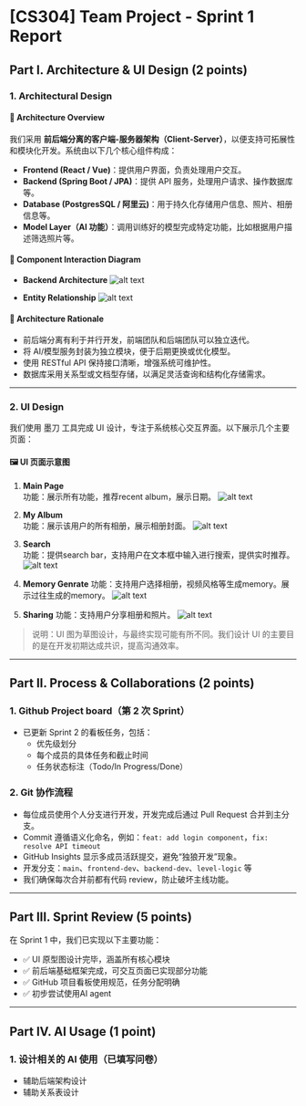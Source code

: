 # [CS304] Team Project - Sprint 1 Report

## Part I. Architecture & UI Design (2 points)

### 1. Architectural Design

#### 📌 Architecture Overview

我们采用 **前后端分离的客户端-服务器架构（Client-Server）**，以便支持可拓展性和模块化开发。系统由以下几个核心组件构成：

- **Frontend (React / Vue)**：提供用户界面，负责处理用户交互。
- **Backend (Spring Boot / JPA)**：提供 API 服务，处理用户请求、操作数据库等。
- **Database (PostgresSQL / 阿里云)**：用于持久化存储用户信息、照片、相册信息等。
- **Model Layer（AI 功能）**：调用训练好的模型完成特定功能，比如根据用户描述筛选照片等。

#### 🧩 Component Interaction Diagram
- **Backend Architecture**
![alt text](back.png)

- **Entity Relationship**
 ![alt text](entity.png)

#### 📖 Architecture Rationale

- 前后端分离有利于并行开发，前端团队和后端团队可以独立迭代。
- 将 AI/模型服务封装为独立模块，便于后期更换或优化模型。
- 使用 RESTful API 保持接口清晰，增强系统可维护性。
- 数据库采用关系型或文档型存储，以满足灵活查询和结构化存储需求。

---

### 2. UI Design

我们使用 墨刀 工具完成 UI 设计，专注于系统核心交互界面。以下展示几个主要页面：

#### 🖼 UI 页面示意图

1. **Main Page**  
   功能：展示所有功能，推荐recent album，展示日期。
   ![alt text](mainPage.png)

2. **My Album**  
   功能：展示该用户的所有相册，展示相册封面。 
   ![alt text](myAlbum.png)

3. **Search**  
   功能：提供search bar，支持用户在文本框中输入进行搜索，提供实时推荐。
   ![alt text](search.png)
4. **Memory Genrate**
   功能：支持用户选择相册，视频风格等生成memory。展示过往生成的memory。
   ![alt text](mem.png)

5. **Sharing**
    功能：支持用户分享相册和照片。
![alt text](sharing.png)


> 说明：UI 图为草图设计，与最终实现可能有所不同。我们设计 UI 的主要目的是在开发初期达成共识，提高沟通效率。

---

## Part II. Process & Collaborations (2 points)

### 1. Github Project board（第 2 次 Sprint）

- 已更新 Sprint 2 的看板任务，包括：
  - 优先级划分
  - 每个成员的具体任务和截止时间
  - 任务状态标注（Todo/In Progress/Done）
<!-- - 任务以 User Story 形式整理，例如：
  - 作为玩家，我希望有一个游戏化的关卡 UI，以获得沉浸式体验。
  - 作为开发者，我希望有一个代码编辑器来调试逻辑模块。 -->

### 2. Git 协作流程

- 每位成员使用个人分支进行开发，开发完成后通过 Pull Request 合并到主分支。
- Commit 遵循语义化命名，例如：`feat: add login component`，`fix: resolve API timeout`
- GitHub Insights 显示多成员活跃提交，避免“独狼开发”现象。
- 开发分支：`main`、`frontend-dev`、`backend-dev`、`level-logic` 等
- 我们确保每次合并前都有代码 review，防止破坏主线功能。

---

## Part III. Sprint Review (5 points)

在 Sprint 1 中，我们已实现以下主要功能：

- ✅ UI 原型图设计完毕，涵盖所有核心模块
- ✅ 前后端基础框架完成，可交互页面已实现部分功能
- ✅ GitHub 项目看板使用规范，任务分配明确
- ✅ 初步尝试使用AI agent

<!-- 我们将在演示中运行系统，展示以上功能的真实效果。 -->

<!-- > 注意：虽然目前进度略落后于最初计划（原定完成 3 个功能模块），但我们已识别瓶颈并制定补救计划，包括强化前后端联调与代码 review 流程。 -->

---

## Part IV. AI Usage (1 point)

### 1. 设计相关的 AI 使用（已填写问卷）

- 辅助后端架构设计
- 辅助关系表设计

<!-- ### 2. 编码相关的 AI 使用

我们在部分代码中使用 AI 工具辅助生成逻辑代码，例如：

```python
# AI-generated-content
# tool: ChatGPT
# version: 4.0
# usage: Used the prompt "generate Flask route for submitting game result"
@app.route("/submit", methods=["POST"])
def submit_result():
    ... -->
